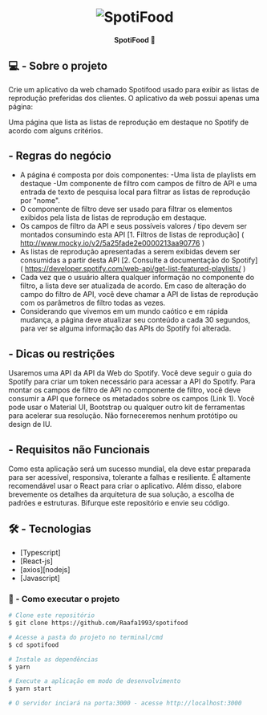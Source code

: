 <h1 align="center">
    <img alt="SpotiFood" title="#SpotiFood" src="./assets/logo.svg"/>
</h1>

<h4 align="center">
	SpotiFood 🚀
</h4>


## 💻 - Sobre o projeto

Crie um aplicativo da web chamado Spotifood usado para exibir as listas de reprodução preferidas dos clientes. O aplicativo da web possui apenas uma página:

Uma página que lista as listas de reprodução em destaque no Spotify de acordo com alguns critérios.

## - Regras do negócio

- A página é composta por dois componentes:
    -Uma lista de playlists em destaque
    -Um componente de filtro com campos de filtro de API e uma entrada de texto de pesquisa local para filtrar as listas de reprodução por "nome".
- O componente de filtro deve ser usado para filtrar os elementos exibidos pela lista de listas de reprodução em destaque.
- Os campos de filtro da API e seus possíveis valores / tipo devem ser montados consumindo esta API [1. Filtros de listas de reprodução] ( http://www.mocky.io/v2/5a25fade2e0000213aa90776 )
- As listas de reprodução apresentadas a serem exibidas devem ser consumidas a partir desta API [2. Consulte a documentação do Spotify] ( https://developer.spotify.com/web-api/get-list-featured-playlists/ )
- Cada vez que o usuário altera qualquer informação no componente do filtro, a lista deve ser atualizada de acordo. Em caso de alteração do campo do filtro de API, você deve chamar a API de listas de reprodução com os parâmetros de filtro todas as vezes.
- Considerando que vivemos em um mundo caótico e em rápida mudança, a página deve atualizar seu conteúdo a cada 30 segundos, para ver se alguma informação das APIs do Spotify foi alterada.

## - Dicas ou restrições

Usaremos uma API da API da Web do Spotify. Você deve seguir o guia do Spotify para criar um token necessário para acessar a API do Spotify. Para montar os campos de filtro de API no componente de filtro, você deve consumir a API que fornece os metadados sobre os campos (Link 1). Você pode usar o Material UI, Bootstrap ou qualquer outro kit de ferramentas para acelerar sua resolução. Não forneceremos nenhum protótipo ou design de IU.

## - Requisitos não Funcionais

Como esta aplicação será um sucesso mundial, ela deve estar preparada para ser acessível, responsiva, tolerante a falhas e resiliente. É altamente recomendável usar o React para criar o aplicativo. Além disso, elabore brevemente os detalhes da arquitetura de sua solução, a escolha de padrões e estruturas. Bifurque este repositório e envie seu código.

## 🛠 - Tecnologias

- [Typescript]
- [React-js]
- [axios][nodejs]
- [Javascript]

### 🚀 - Como executar o projeto

```bash
# Clone este repositório
$ git clone https://github.com/Raafa1993/spotifood

# Acesse a pasta do projeto no terminal/cmd
$ cd spotifood

# Instale as dependências
$ yarn

# Execute a aplicação em modo de desenvolvimento
$ yarn start

# O servidor inciará na porta:3000 - acesse http://localhost:3000
```
